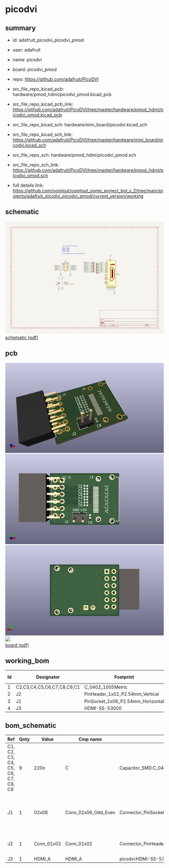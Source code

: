 # picodvi
 
## summary 
* id: adafruit_picodvi_picodvi_pmod
* user: adafruit
* name: picodvi
* board: picodvi_pmod
* repo: https://github.com/adafruit/PicoDVI
* src_file_repo_kicad_pcb: hardware/pmod_hdmi/picodvi_pmod.kicad_pcb
* src_file_repo_kicad_pcb_link: https://github.com/adafruit/PicoDVI/tree/master/hardware/pmod_hdmi/picodvi_pmod.kicad_pcb
* src_file_repo_kicad_sch: hardware/mini_board/picodvi.kicad_sch
* src_file_repo_kicad_sch_link: https://github.com/adafruit/PicoDVI/tree/master/hardware/mini_board/picodvi.kicad_sch

* src_file_repo_sch: hardware/pmod_hdmi/picodvi_pmod.sch
* src_file_repo_sch_link: https://github.com/adafruit/PicoDVI/tree/master/hardware/pmod_hdmi/picodvi_pmod.sch
* full details link: https://github.com/oomlout/oomlout_oomp_project_bot_v_2/tree/main/projects/adafruit_picodvi_picodvi_pmod/current_version/working  

## schematic  
![](working_schematic_600.png)  
[schematic (pdf)](working_schematic.pdf) 






















## pcb  
![](working_3d_600.png) 
![](working_3d_front_600.png)  
![](working_3d_back_600.png)  
![](working_600.png)  
[board (pdf)](working.pdf)  

## working_bom
| Id | Designator | Footprint | Quantity | Designation | Supplier and ref |  | None | 
| --- | --- | --- | --- | --- | --- | --- | --- | 
| 1 | C2,C3,C4,C5,C6,C7,C8,C9,C1 | C_0402_1005Metric | 9 | 220n |  |  | [''] | 
| 2 | J2 | PinHeader_1x02_P2.54mm_Vertical | 1 | Conn_01x02 |  |  | [''] | 
| 3 | J1 | PinSocket_2x06_P2.54mm_Horizontal | 1 | 02x06 |  |  | [''] | 
| 4 | J3 | HDMI-SS-53000 | 1 | HDMI_A |  |  | [''] | 


## bom_schematic
| Ref | Qnty | Value | Cmp name | Footprint | Description | Vendor | DNP | 
| --- | --- | --- | --- | --- | --- | --- | --- | 
| C1, C2, C3, C4, C5, C6, C7, C8, C9 | 9 | 220n | C | Capacitor_SMD:C_0402_1005Metric | Unpolarized capacitor |  |  | 
| J1 | 1 | 02x06 | Conn_02x06_Odd_Even | Connector_PinSocket_2.54mm:PinSocket_2x06_P2.54mm_Horizontal | Generic connector, double row, 02x06, odd/even pin numbering scheme (row 1 odd numbers, row 2 even numbers), script generated (kicad-library-utils/schlib/autogen/connector/) |  |  | 
| J2 | 1 | Conn_01x02 | Conn_01x02 | Connector_PinHeader_2.54mm:PinHeader_1x02_P2.54mm_Vertical | Generic connector, single row, 01x02, script generated (kicad-library-utils/schlib/autogen/connector/) |  |  | 
| J3 | 1 | HDMI_A | HDMI_A | picodvi:HDMI-SS-53000 | HDMI type A connector |  |  | 



